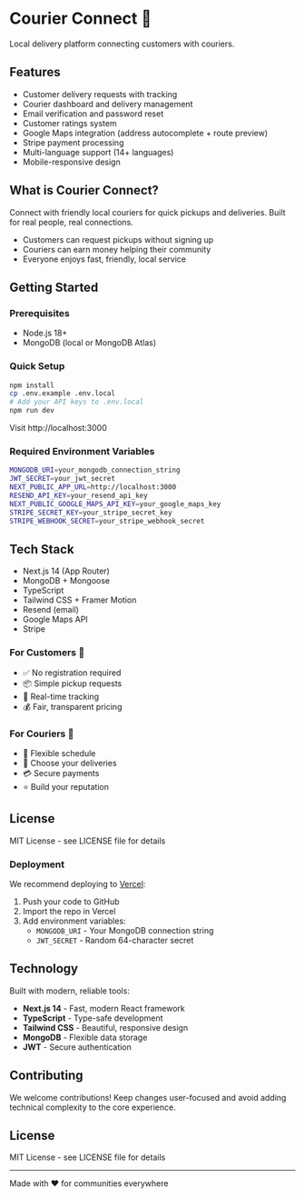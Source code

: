 # Courier Connect 🚀




Local delivery platform connecting customers with couriers.

## Features
- Customer delivery requests with tracking
- Courier dashboard and delivery management
- Email verification and password reset
- Customer ratings system
- Google Maps integration (address autocomplete + route preview)
- Stripe payment processing
- Multi-language support (14+ languages)
- Mobile-responsive design

## What is Courier Connect?
Connect with friendly local couriers for quick pickups and deliveries. Built for real people, real connections.
- Customers can request pickups without signing up
- Couriers can earn money helping their community
- Everyone enjoys fast, friendly, local service

## Getting Started

### Prerequisites
- Node.js 18+
- MongoDB (local or MongoDB Atlas)

### Quick Setup
```bash
npm install
cp .env.example .env.local
# Add your API keys to .env.local
npm run dev
```

Visit http://localhost:3000



### Required Environment Variables
```bash
MONGODB_URI=your_mongodb_connection_string
JWT_SECRET=your_jwt_secret
NEXT_PUBLIC_APP_URL=http://localhost:3000
RESEND_API_KEY=your_resend_api_key
NEXT_PUBLIC_GOOGLE_MAPS_API_KEY=your_google_maps_key
STRIPE_SECRET_KEY=your_stripe_secret_key
STRIPE_WEBHOOK_SECRET=your_stripe_webhook_secret
```



## Tech Stack
- Next.js 14 (App Router)
- MongoDB + Mongoose
- TypeScript
- Tailwind CSS + Framer Motion
- Resend (email)
- Google Maps API
- Stripe

### For Customers 🙋
- ✅ No registration required
- 📦 Simple pickup requests
- 📱 Real-time tracking
- 💰 Fair, transparent pricing

### For Couriers 🚴
- 💼 Flexible schedule
- 📍 Choose your deliveries
- 💳 Secure payments
- ⭐ Build your reputation



## License

MIT License - see LICENSE file for details

### Deployment

We recommend deploying to [Vercel](https://vercel.com):

1. Push your code to GitHub
2. Import the repo in Vercel
3. Add environment variables:
   - `MONGODB_URI` - Your MongoDB connection string
   - `JWT_SECRET` - Random 64-character secret

## Technology

Built with modern, reliable tools:

- **Next.js 14** - Fast, modern React framework
- **TypeScript** - Type-safe development
- **Tailwind CSS** - Beautiful, responsive design
- **MongoDB** - Flexible data storage
- **JWT** - Secure authentication

## Contributing

We welcome contributions! Keep changes user-focused and avoid adding technical complexity to the core experience.

## License

MIT License - see LICENSE file for details

---

Made with ❤️ for communities everywhere
